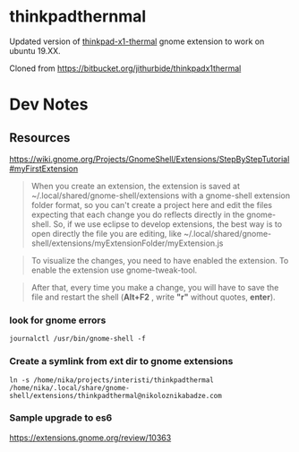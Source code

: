 # thinkpadthernmal


Updated version of [thinkpad-x1-thermal](https://extensions.gnome.org/extension/1419/thinkpad-x1-thermal/) gnome extension to work on ubuntu 19.XX.

Cloned from https://bitbucket.org/jithurbide/thinkpadx1thermal



# Dev Notes

## Resources

https://wiki.gnome.org/Projects/GnomeShell/Extensions/StepByStepTutorial#myFirstExtension

> When you create an extension, the extension is saved at ~/.local/shared/gnome-shell/extensions with a gnome-shell extension folder format, so you can't create a project here and edit the files expecting that each change you do reflects directly in the gnome-shell. So, if we use eclipse to develop extensions, the best way is to open directly the file you are editing, like ~/.local/shared/gnome-shell/extensions/myExtensionFolder/myExtension.js

> To visualize the changes, you need to have enabled the extension. To enable the extension use gnome-tweak-tool.

> After that, every time you make a change, you will have to save the file and restart the shell (**Alt+F2** , write **"r"** without quotes, **enter**).


### look for gnome errors
`journalctl /usr/bin/gnome-shell -f`


### Create a symlink from ext dir to gnome extensions

`ln -s /home/nika/projects/interisti/thinkpadthermal /home/nika/.local/share/gnome-shell/extensions/thinkpadthermal@nikoloznikabadze.com`


### Sample upgrade to es6

https://extensions.gnome.org/review/10363
